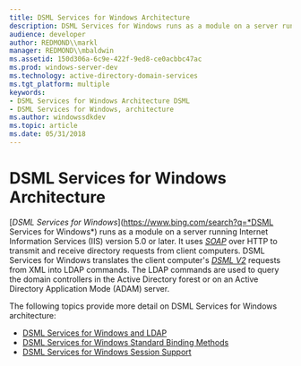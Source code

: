 ```yaml
---
title: DSML Services for Windows Architecture
description: DSML Services for Windows runs as a module on a server running Internet Information Services (IIS) version 5.0 or later.
audience: developer
author: REDMOND\\markl
manager: REDMOND\\mbaldwin
ms.assetid: 150d306a-6c9e-422f-9ed8-ce0acbbc47ac
ms.prod: windows-server-dev
ms.technology: active-directory-domain-services
ms.tgt_platform: multiple
keywords:
- DSML Services for Windows Architecture DSML
- DSML Services for Windows, architecture
ms.author: windowssdkdev
ms.topic: article
ms.date: 05/31/2018
---
```


# DSML Services for Windows Architecture

[*DSML Services for Windows*](https://www.bing.com/search?q=*DSML Services for Windows*) runs as a module on a server running Internet Information Services (IIS) version 5.0 or later. It uses [*SOAP*](https://www.bing.com/search?q=*SOAP*) over HTTP to transmit and receive directory requests from client computers. DSML Services for Windows translates the client computer's [*DSML V2*](https://www.bing.com/search?q=*DSML V2*) requests from XML into LDAP commands. The LDAP commands are used to query the domain controllers in the Active Directory forest or on an Active Directory Application Mode (ADAM) server.

The following topics provide more detail on DSML Services for Windows architecture:

-   [DSML Services for Windows and LDAP](dsml-services-for-windows-and-ldap.md)
-   [DSML Services for Windows Standard Binding Methods](dsml-services-for-windows-standard-binding-methods.md)
-   [DSML Services for Windows Session Support](dsml-services-for-windows-session-support.md)

 

 




